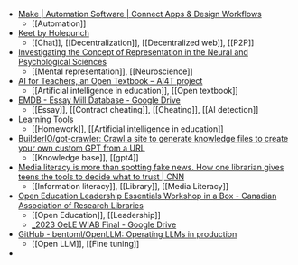 - [Make | Automation Software | Connect Apps & Design Workflows](https://www.make.com/en)
	- [[Automation]]
- [Keet by Holepunch](https://keet.io/)
	- [[Chat]], [[Decentralization]], [[Decentralized web]], [[P2P]]
- [Investigating the Concept of Representation in the Neural and Psychological Sciences](https://philosophyofbrains.com/2024/01/22/favela-and-machery-precis-of-investigating-the-concept-of-representation-in-the-neural-and-psychological-sciences.aspx)
	- [[Mental representation]], [[Neuroscience]]
- [AI for Teachers, an Open Textbook – AI4T project](https://www.ai4t.eu/textbook/)
	- [[Artificial intelligence in education]], [[Open textbook]]
- [EMDB - Essay Mill Database - Google Drive](https://docs.google.com/spreadsheets/u/0/d/1LTeZI1rILqBdAZCBqMSqU4SSZLr2yE3x6KEJgYo7z-w/htmlview#)
	- [[Essay]], [[Contract cheating]], [[Cheating]], [[AI detection]]
- [Learning Tools](https://www.learning.tools/)
	- [[Homework]], [[Artificial intelligence in education]]
- [BuilderIO/gpt-crawler: Crawl a site to generate knowledge files to create your own custom GPT from a URL](https://github.com/BuilderIO/gpt-crawler#readme)
	- [[Knowledge base]], [[gpt4]]
- [Media literacy is more than spotting fake news. How one librarian gives teens the tools to decide what to trust | CNN](https://www.cnn.com/2024/01/21/us/teaching-media-literacy-in-schools/index.html)
	- [[Information literacy]], [[Library]], [[Media Literacy]]
- [Open Education Leadership Essentials Workshop in a Box - Canadian Association of Research Libraries](https://www.carl-abrc.ca/advance-teaching-learning/open-education/open-education-leadership-essentials-workshop-in-a-box/)
	- [[Open Education]], [[Leadership]]
	- [_2023 OeLE WIAB Final - Google Drive](https://drive.google.com/drive/mobile/folders/1d7MowmfNrIHYfUNp3y--d17sdMgbOS12?usp=sharing)
- [GitHub - bentoml/OpenLLM: Operating LLMs in production](https://github.com/bentoml/OpenLLM)
	- [[Open LLM]], [[Fine tuning]]
-